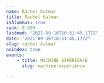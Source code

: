 ```yaml
---
name: Rachel Kalmar
title: Rachel Kalmar
isAlumnus: true
rank: 9.999
lastmod: "2021-09-16T10:51:45.177Z"
date: "2021-09-16T10:51:45.177Z"
slug: rachel-kalmar
noindex: true
events:
    - title: MACHINE EXPERIENCE
      slug: machine-experience

---
```

